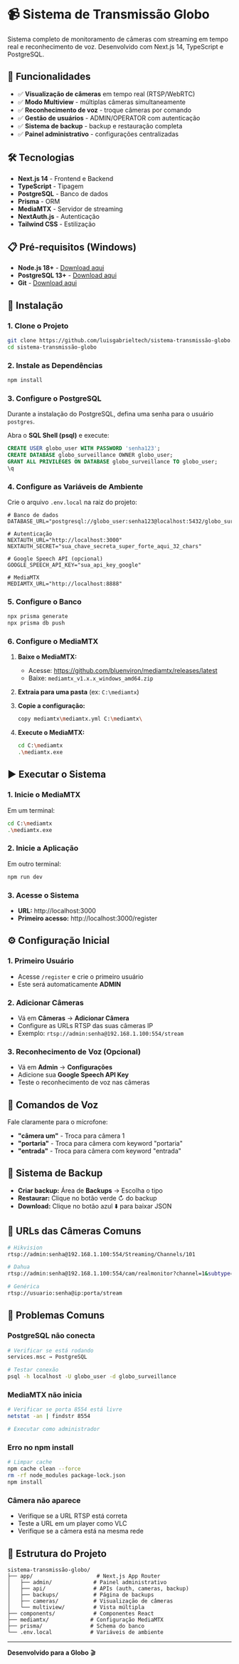 # 📹 Sistema de Transmissão Globo

Sistema completo de monitoramento de câmeras com streaming em tempo real e reconhecimento de voz. Desenvolvido com Next.js 14, TypeScript e PostgreSQL.

## 🎯 Funcionalidades

- ✅ **Visualização de câmeras** em tempo real (RTSP/WebRTC)
- ✅ **Modo Multiview** - múltiplas câmeras simultaneamente
- ✅ **Reconhecimento de voz** - troque câmeras por comando
- ✅ **Gestão de usuários** - ADMIN/OPERATOR com autenticação
- ✅ **Sistema de backup** - backup e restauração completa
- ✅ **Painel administrativo** - configurações centralizadas

## 🛠️ Tecnologias

- **Next.js 14** - Frontend e Backend
- **TypeScript** - Tipagem
- **PostgreSQL** - Banco de dados
- **Prisma** - ORM
- **MediaMTX** - Servidor de streaming
- **NextAuth.js** - Autenticação
- **Tailwind CSS** - Estilização

## 📋 Pré-requisitos (Windows)

- **Node.js 18+** - [Download aqui](https://nodejs.org)
- **PostgreSQL 13+** - [Download aqui](https://www.postgresql.org/download/windows/)
- **Git** - [Download aqui](https://git-scm.com/download/win)

## 🚀 Instalação

### 1. Clone o Projeto
```bash
git clone https://github.com/luisgabrieltech/sistema-transmissão-globo.git
cd sistema-transmissão-globo
```

### 2. Instale as Dependências
```bash
npm install
```

### 3. Configure o PostgreSQL

Durante a instalação do PostgreSQL, defina uma senha para o usuário `postgres`.

Abra o **SQL Shell (psql)** e execute:
```sql
CREATE USER globo_user WITH PASSWORD 'senha123';
CREATE DATABASE globo_surveillance OWNER globo_user;
GRANT ALL PRIVILEGES ON DATABASE globo_surveillance TO globo_user;
\q
```

### 4. Configure as Variáveis de Ambiente

Crie o arquivo `.env.local` na raiz do projeto:
```env
# Banco de dados
DATABASE_URL="postgresql://globo_user:senha123@localhost:5432/globo_surveillance"

# Autenticação
NEXTAUTH_URL="http://localhost:3000"
NEXTAUTH_SECRET="sua_chave_secreta_super_forte_aqui_32_chars"

# Google Speech API (opcional)
GOOGLE_SPEECH_API_KEY="sua_api_key_google"

# MediaMTX
MEDIAMTX_URL="http://localhost:8888"
```

### 5. Configure o Banco
```bash
npx prisma generate
npx prisma db push
```

### 6. Configure o MediaMTX

1. **Baixe o MediaMTX:** 
   - Acesse: https://github.com/bluenviron/mediamtx/releases/latest
   - Baixe: `mediamtx_v1.x.x_windows_amd64.zip`

2. **Extraia para uma pasta** (ex: `C:\mediamtx`)

3. **Copie a configuração:**
   ```bash
   copy mediamtx\mediamtx.yml C:\mediamtx\
   ```

4. **Execute o MediaMTX:**
   ```bash
   cd C:\mediamtx
   .\mediamtx.exe
   ```

## ▶️ Executar o Sistema

### 1. Inicie o MediaMTX
Em um terminal:
```bash
cd C:\mediamtx
.\mediamtx.exe
```

### 2. Inicie a Aplicação
Em outro terminal:
```bash
npm run dev
```

### 3. Acesse o Sistema
- **URL:** http://localhost:3000
- **Primeiro acesso:** http://localhost:3000/register

## ⚙️ Configuração Inicial

### 1. Primeiro Usuário
- Acesse `/register` e crie o primeiro usuário
- Este será automaticamente **ADMIN**

### 2. Adicionar Câmeras
- Vá em **Câmeras** → **Adicionar Câmera**
- Configure as URLs RTSP das suas câmeras IP
- Exemplo: `rtsp://admin:senha@192.168.1.100:554/stream`

### 3. Reconhecimento de Voz (Opcional)
- Vá em **Admin** → **Configurações**
- Adicione sua **Google Speech API Key**
- Teste o reconhecimento de voz nas câmeras

## 🎤 Comandos de Voz

Fale claramente para o microfone:
- **"câmera um"** - Troca para câmera 1
- **"portaria"** - Troca para câmera com keyword "portaria"
- **"entrada"** - Troca para câmera com keyword "entrada"

## 💾 Sistema de Backup

- **Criar backup:** Área de **Backups** → Escolha o tipo
- **Restaurar:** Clique no botão verde ↻ do backup
- **Download:** Clique no botão azul ⬇️ para baixar JSON

## 🔧 URLs das Câmeras Comuns

```bash
# Hikvision
rtsp://admin:senha@192.168.1.100:554/Streaming/Channels/101

# Dahua  
rtsp://admin:senha@192.168.1.100:554/cam/realmonitor?channel=1&subtype=0

# Genérica
rtsp://usuario:senha@ip:porta/stream
```

## 🚨 Problemas Comuns

### PostgreSQL não conecta
```bash
# Verificar se está rodando
services.msc → PostgreSQL

# Testar conexão
psql -h localhost -U globo_user -d globo_surveillance
```

### MediaMTX não inicia
```bash
# Verificar se porta 8554 está livre
netstat -an | findstr 8554

# Executar como administrador
```

### Erro no npm install
```bash
# Limpar cache
npm cache clean --force
rm -rf node_modules package-lock.json
npm install
```

### Câmera não aparece
- Verifique se a URL RTSP está correta
- Teste a URL em um player como VLC
- Verifique se a câmera está na mesma rede

## 📁 Estrutura do Projeto

```
sistema-transmissão-globo/
├── app/                    # Next.js App Router
│   ├── admin/             # Painel administrativo  
│   ├── api/               # APIs (auth, cameras, backup)
│   ├── backups/           # Página de backups
│   ├── cameras/           # Visualização de câmeras
│   └── multiview/         # Vista múltipla
├── components/            # Componentes React
├── mediamtx/             # Configuração MediaMTX
├── prisma/               # Schema do banco
└── .env.local            # Variáveis de ambiente
```

---

**Desenvolvido para a Globo** 🎬 

